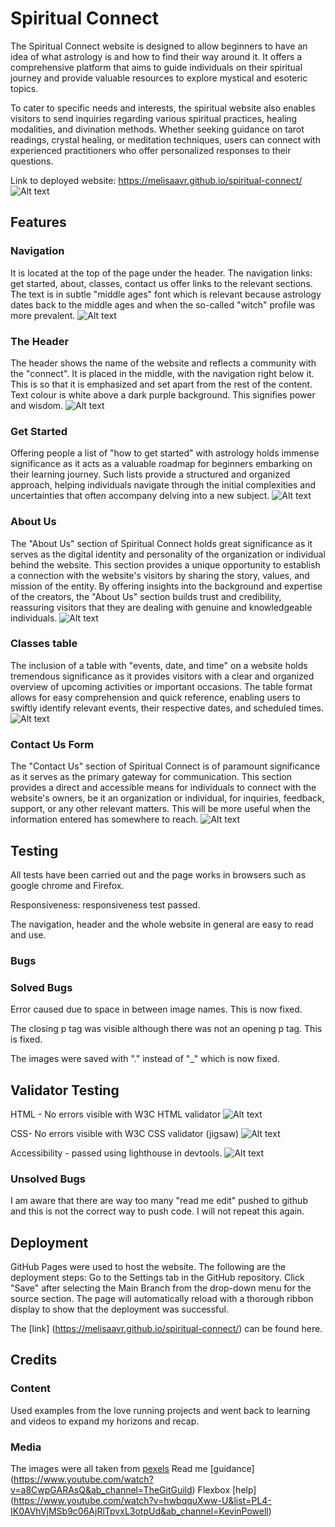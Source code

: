 
# Spiritual Connect
The Spiritual Connect website is designed to allow beginners to have an idea of what astrology is and how to find their way around it. It offers a comprehensive platform that aims to guide individuals on their spiritual journey and provide valuable resources to explore mystical and esoteric topics. 

To cater to specific needs and interests, the spiritual website also enables visitors to send inquiries regarding various spiritual practices, healing modalities, and divination methods. Whether seeking guidance on tarot readings, crystal healing, or meditation techniques, users can connect with experienced practitioners who offer personalized responses to their questions. 

Link to deployed website: https://melisaavr.github.io/spiritual-connect/
![Alt text](responsiveness.png)

## Features

### Navigation 
It is located at the top of the page under the header. 
The navigation links: get started, about, classes, contact us offer links to the relevant sections. 
The text is in subtle "middle ages" font which is relevant because astrology dates back to the middle ages and when the so-called "witch" profile was more prevalent.
![Alt text](<nav bar.png>)

### The Header
The header shows the name of the website and reflects a community with the "connect". 
It is placed in the middle, with the navigation right below it. This is so that it is emphasized and set apart from the rest of the content.
Text colour is white above a dark purple background. This signifies power and wisdom. 
![Alt text](<Screenshot 2023-07-31 022346.png>)

### Get Started 
Offering people a list of "how to get started" with astrology holds immense significance as it acts as a valuable roadmap for beginners embarking on their learning journey. Such lists provide a structured and organized approach, helping individuals navigate through the initial complexities and uncertainties that often accompany delving into a new subject. 
![Alt text](<get started.png>)

### About Us
The "About Us" section of Spiritual Connect holds great significance as it serves as the digital identity and personality of the organization or individual behind the website. This section provides a unique opportunity to establish a connection with the website's visitors by sharing the story, values, and mission of the entity. By offering insights into the background and expertise of the creators, the "About Us" section builds trust and credibility, reassuring visitors that they are dealing with genuine and knowledgeable individuals.
![Alt text](<about us.png>)

### Classes table
The inclusion of a table with "events, date, and time" on a website holds tremendous significance as it provides visitors with a clear and organized overview of upcoming activities or important occasions. The table format allows for easy comprehension and quick reference, enabling users to swiftly identify relevant events, their respective dates, and scheduled times.
![Alt text](classes.png)

### Contact Us Form
The "Contact Us" section of Spiritual Connect is of paramount significance as it serves as the primary gateway for communication. This section provides a direct and accessible means for individuals to connect with the website's owners, be it an organization or individual, for inquiries, feedback, support, or any other relevant matters. This will be more useful when the information entered has somewhere to reach. 
![Alt text](<contact us.png>)


## Testing
All tests have been carried out and the page works in browsers such as google chrome and Firefox. 

Responsiveness: responsiveness test passed. 

The navigation, header and the whole website in general are easy to read and use. 

### Bugs

### Solved Bugs
Error caused due to space in between image names. This is now fixed. 

The closing p tag was visible although there was not an opening p tag. This is fixed. 

The images were saved with "." instead of "_" which is now fixed.


## Validator Testing
HTML - No errors visible with W3C HTML validator
![Alt text](<html validator.png>)

CSS- No errors visible with W3C CSS validator (jigsaw)
![Alt text](<css testing.png>)

Accessibility - passed using lighthouse in devtools.
![Alt text](accesibility.png)

### Unsolved Bugs
I am aware that there are way too many "read me edit" pushed to github and this is not the correct way to push code. I will not repeat this again. 


## Deployment
GitHub Pages were used to host the website. The following are the deployment steps:
Go to the Settings tab in the GitHub repository.
Click "Save" after selecting the Main Branch from the drop-down menu for the source section.
The page will automatically reload with a thorough ribbon display to show that the deployment was successful.

The [link] (https://melisaavr.github.io/spiritual-connect/) can be found here. 

## Credits

### Content
Used examples from the love running projects and went back to learning and videos to expand my horizons and recap. 

### Media
The images were all taken from [pexels](https://www.pexels.com/)
Read me [guidance] (https://www.youtube.com/watch?v=a8CwpGARAsQ&ab_channel=TheGitGuild)
Flexbox [help] (https://www.youtube.com/watch?v=hwbqquXww-U&list=PL4-IK0AVhVjMSb9c06AjRlTpvxL3otpUd&ab_channel=KevinPowell)



